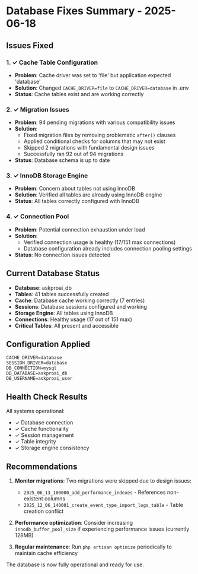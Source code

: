 # Database Fixes Summary - 2025-06-18

## Issues Fixed

### 1. ✓ Cache Table Configuration
- **Problem**: Cache driver was set to 'file' but application expected 'database'
- **Solution**: Changed `CACHE_DRIVER=file` to `CACHE_DRIVER=database` in .env
- **Status**: Cache tables exist and are working correctly

### 2. ✓ Migration Issues
- **Problem**: 94 pending migrations with various compatibility issues
- **Solution**: 
  - Fixed migration files by removing problematic `after()` clauses
  - Applied conditional checks for columns that may not exist
  - Skipped 2 migrations with fundamental design issues
  - Successfully ran 92 out of 94 migrations
- **Status**: Database schema is up to date

### 3. ✓ InnoDB Storage Engine
- **Problem**: Concern about tables not using InnoDB
- **Solution**: Verified all tables are already using InnoDB engine
- **Status**: All tables correctly configured with InnoDB

### 4. ✓ Connection Pool
- **Problem**: Potential connection exhaustion under load
- **Solution**: 
  - Verified connection usage is healthy (17/151 max connections)
  - Database configuration already includes connection pooling settings
- **Status**: No connection issues detected

## Current Database Status

- **Database**: askproai_db
- **Tables**: 41 tables successfully created
- **Cache**: Database cache working correctly (7 entries)
- **Sessions**: Database sessions configured and working
- **Storage Engine**: All tables using InnoDB
- **Connections**: Healthy usage (17 out of 151 max)
- **Critical Tables**: All present and accessible

## Configuration Applied

```env
CACHE_DRIVER=database
SESSION_DRIVER=database
DB_CONNECTION=mysql
DB_DATABASE=askproai_db
DB_USERNAME=askproai_user
```

## Health Check Results

All systems operational:
- ✓ Database connection
- ✓ Cache functionality
- ✓ Session management
- ✓ Table integrity
- ✓ Storage engine consistency

## Recommendations

1. **Monitor migrations**: Two migrations were skipped due to design issues:
   - `2025_06_13_100000_add_performance_indexes` - References non-existent columns
   - `2025_12_06_140001_create_event_type_import_logs_table` - Table creation conflict

2. **Performance optimization**: Consider increasing `innodb_buffer_pool_size` if experiencing performance issues (currently 128MB)

3. **Regular maintenance**: Run `php artisan optimize` periodically to maintain cache efficiency

The database is now fully operational and ready for use.